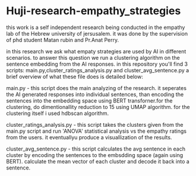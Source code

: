 # Huji-research-empathy_strategies
this work is a self independent research being conducted in the empathy lab of the Hebrew university of jersusalem.
it was done by the supervision of phd student Matan rubin and Pr.Anat Perry.

in this research we ask what empaty strategies are used by AI in different scenarios.
to answer this question we run a clustering algorithm on the sentence embedding from the AI responses.
in this repository you'll find 3 scripts: main.py,cluster_ratings_analysis.py and cluster_avg_sentence.py
a brief overview of what these file does is detailed below:

main.py - this script does the main analyzing of the research. it seperates the AI generated responses into individual sentences,
than encoding the sentences into the embedding space using BERT transforner.for the clustering, do dimentionallity reduction to 15 using UMAP algorithm.
for the clustering itself i used hdbscan algorithm.

cluster_ratings_analysis.py - this script takes the clusters given from the main.py script and run 'ANOVA' statistical analysis vs the empathy ratings from the users.
it eventuallyu produce a visuallization of the results.

cluster_avg_sentence.py - this script calculates the avg sentence in each cluster by encoding the sentences to the embsdding space (again using BERT). calculate the mean vector
of each cluster and decode it back into a sentence.

